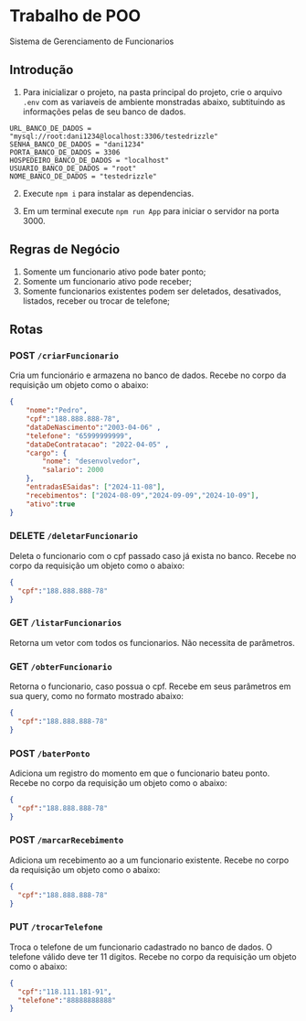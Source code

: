 # Trabalho de POO
Sistema de Gerenciamento de Funcionarios

## Introdução

1. Para inicializar o projeto, na pasta principal do projeto, crie o arquivo `.env` com as variaveis de ambiente monstradas abaixo, subtituindo as informações pelas de seu banco de dados.

```
URL_BANCO_DE_DADOS = "mysql://root:dani1234@localhost:3306/testedrizzle"
SENHA_BANCO_DE_DADOS = "dani1234"
PORTA_BANCO_DE_DADOS = 3306
HOSPEDEIRO_BANCO_DE_DADOS = "localhost"
USUARIO_BANCO_DE_DADOS = "root"
NOME_BANCO_DE_DADOS = "testedrizzle"
```

2. Execute `npm i` para instalar as dependencias.

3. Em um terminal execute `npm run App` para iniciar o servidor na porta 3000.


## Regras de Negócio

1. Somente um funcionario ativo pode bater ponto;
2. Somente um funcionario ativo pode receber;
3. Somente funcionarios existentes podem ser deletados, desativados, listados, receber ou trocar de telefone;

## Rotas

### POST `/criarFuncionario`
Cria um funcionário e armazena no banco de dados. Recebe no corpo da requisição um objeto como o abaixo:
```json
{
    "nome":"Pedro",
    "cpf":"188.888.888-78",
    "dataDeNascimento":"2003-04-06" ,
    "telefone": "65999999999",
    "dataDeContratacao": "2022-04-05" ,
    "cargo": {
        "nome": "desenvolvedor",
        "salario": 2000
    },
    "entradasESaidas": ["2024-11-08"],
    "recebimentos": ["2024-08-09","2024-09-09","2024-10-09"],
    "ativo":true
}
```

### DELETE `/deletarFuncionario`
Deleta o funcionario com o cpf passado caso já exista no banco. Recebe no corpo da requisição um objeto como o abaixo:
```json
{
  "cpf":"188.888.888-78"
}
```

### GET `/listarFuncionarios` 
Retorna um vetor com todos os funcionarios. Não necessita de parâmetros.


### GET `/obterFuncionario`
Retorna o funcionario, caso possua o cpf. Recebe em seus parâmetros em sua query, como no formato mostrado abaixo:
```json
{
  "cpf":"188.888.888-78"
}
```

### POST `/baterPonto`
Adiciona um registro do momento em que o funcionario bateu ponto. Recebe no corpo da requisição um objeto como o abaixo:
```json
{
  "cpf":"188.888.888-78"
}
```

### POST `/marcarRecebimento`
Adiciona um recebimento ao a um funcionario existente. Recebe no corpo da requisição um objeto como o abaixo:
```json
{
  "cpf":"188.888.888-78"
}
```

### PUT `/trocarTelefone`
Troca o telefone de um funcionario cadastrado no banco de dados. O telefone válido deve ter 11 digitos. Recebe no corpo da requisição um objeto como o abaixo:
```json
{
  "cpf":"118.111.181-91",
  "telefone":"88888888888"
}
```

